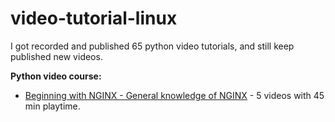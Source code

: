 # video-tutorial-linux

I got recorded and published 65 python video tutorials, and still keep published new videos.

**Python video course:**

- [Beginning with NGINX - General knowledge of NGINX](https://www.pnk.sh/courses/beginning-with-nginx-general-knowledge-of-nginx) - 5 videos with 45 min playtime.
